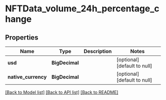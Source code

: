 # NFTData_volume_24h_percentage_change
## Properties

| Name | Type | Description | Notes |
|------------ | ------------- | ------------- | -------------|
| **usd** | **BigDecimal** |  | [optional] [default to null] |
| **native\_currency** | **BigDecimal** |  | [optional] [default to null] |

[[Back to Model list]](../README.md#documentation-for-models) [[Back to API list]](../README.md#documentation-for-api-endpoints) [[Back to README]](../README.md)

